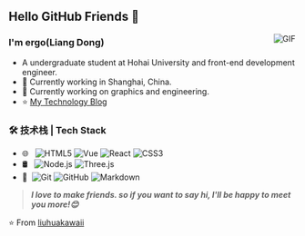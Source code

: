 ## Hello GitHub Friends 👋
<img align="right" alt="GIF" src="https://raw.githubusercontent.com/JoeyBling/JoeyBling/master/pic/pusheencode.gif" />

### I'm ergo(Liang Dong)

- A undergraduate student at Hohai University and front-end development engineer.
- 🌱 Currently working in Shanghai, China.
- 💬 Currently working on graphics and engineering.
- ⭐ [My Technology Blog](https://liuhuakawaii.github.io/)

### 🛠 技术栈 | Tech Stack
- 🌐 &#160; ![HTML5](https://img.shields.io/badge/-HTML5-333333?style=flat&logo=HTML5)
![Vue](https://img.shields.io/badge/-VueJS-333333?style=flat&logo=Vue.js)
![React](https://img.shields.io/badge/-React-333333?style=flat&logo=react)
![CSS3](https://img.shields.io/badge/-CSS3-333333?style=flat&logo=css3&logoColor=1572B6)
- 🛢 &#160; ![Node.js](https://img.shields.io/badge/-Node.js-333333?style=flat&logo=node.js)
![Three.js](https://img.shields.io/badge/-Three.js-333333?style=flat&logo=three.js)
- 🔧 &#160;![Git](https://img.shields.io/badge/-Git-333333?style=flat&logo=git)
![GitHub](https://img.shields.io/badge/-GitHub-333333?style=flat&logo=github)
![Markdown](https://img.shields.io/badge/-Markdown-333333?style=flat&logo=markdown)

> ***I love to make friends. so if you want to say hi, I'll be happy to meet you more!😊***

⭐️ From [liuhuakawaii](https://github.com/liuhuakawaii)
